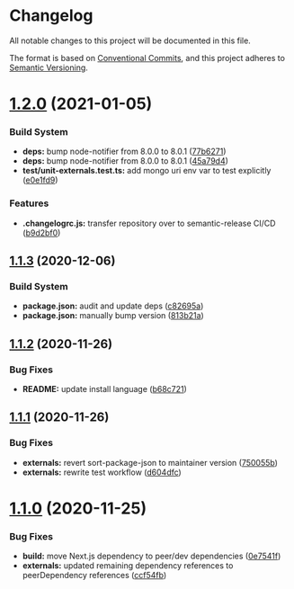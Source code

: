 # Changelog

All notable changes to this project will be documented in this file.

The format is based on [Conventional Commits][12], and this project adheres to
[Semantic Versioning][13].

# [1.2.0][14] (2021-01-05)

### Build System

- **deps:** bump node-notifier from 8.0.0 to 8.0.1 ([77b6271][15])
- **deps:** bump node-notifier from 8.0.0 to 8.0.1 ([45a79d4][16])
- **test/unit-externals.test.ts:** add mongo uri env var to test explicitly
  ([e0e1fd9][17])

### Features

- **.changelogrc.js:** transfer repository over to semantic-release CI/CD
  ([b9d2bf0][18])

## [1.1.3][1] (2020-12-06)

### Build System

- **package.json:** audit and update deps ([c82695a][2])
- **package.json:** manually bump version ([813b21a][3])

## [1.1.2][4] (2020-11-26)

### Bug Fixes

- **README:** update install language ([b68c721][5])

## [1.1.1][6] (2020-11-26)

### Bug Fixes

- **externals:** revert sort-package-json to maintainer version ([750055b][7])
- **externals:** rewrite test workflow ([d604dfc][8])

# [1.1.0][9] (2020-11-25)

### Bug Fixes

- **build:** move Next.js dependency to peer/dev dependencies ([0e7541f][10])
- **externals:** updated remaining dependency references to peerDependency
  references ([ccf54fb][11])

[1]:
  https://github.com/Xunnamius/next-test-api-route-handler/compare/v1.1.2...v1.1.3
[2]:
  https://github.com/Xunnamius/next-test-api-route-handler/commit/c82695a8816b6cd5f0e11d09cc2f948a30a416e9
[3]:
  https://github.com/Xunnamius/next-test-api-route-handler/commit/813b21ad1e2c78594903b3a8f504f4460d8e506e
[4]:
  https://github.com/Xunnamius/next-test-api-route-handler/compare/v1.1.1...v1.1.2
[5]:
  https://github.com/Xunnamius/next-test-api-route-handler/commit/b68c721e5100baa883c7096e5cc4e81c1c60ed00
[6]:
  https://github.com/Xunnamius/next-test-api-route-handler/compare/v1.1.0...v1.1.1
[7]:
  https://github.com/Xunnamius/next-test-api-route-handler/commit/750055b92699fc7f1c06349ccdb0ddc0179f891a
[8]:
  https://github.com/Xunnamius/next-test-api-route-handler/commit/d604dfc39d2e77cbe1234b8349a2ecef81a9e54a
[9]:
  https://github.com/Xunnamius/next-test-api-route-handler/compare/v1.0.10...v1.1.0
[10]:
  https://github.com/Xunnamius/next-test-api-route-handler/commit/0e7541fbecd2e3bacc124f624bfca2b56ceeb89f
[11]:
  https://github.com/Xunnamius/next-test-api-route-handler/commit/ccf54fb480e35961647900d345149d3cd1cf60d8
[12]: https://conventionalcommits.org
[13]: https://semver.org
[14]:
  https://github.com/Xunnamius/next-test-api-route-handler/compare/v1.1.3...v1.2.0
[15]:
  https://github.com/Xunnamius/next-test-api-route-handler/commit/77b62713011f2d5d49a8644c8348da8563da0e62
[16]:
  https://github.com/Xunnamius/next-test-api-route-handler/commit/45a79d41835b5146912511f8b583c9128d154cf9
[17]:
  https://github.com/Xunnamius/next-test-api-route-handler/commit/e0e1fd951fbe63c04c264ad11ab1fa7a39e1679a
[18]:
  https://github.com/Xunnamius/next-test-api-route-handler/commit/b9d2bf010fba4b163e1eea0801271292a0e74308
